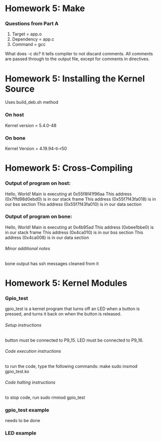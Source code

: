 # Homework 5: Make
### Questions from Part A
1. Target = app.o
2. Dependency = app.c
3. Command = gcc

What does -c do?  It tells compiler to not discard comments.  All comments are passed through to the output file, except for comments in directives.

# Homework 5: Installing the Kernel Source
Uses build_deb.sh method
### On host
Kernel version = 5.4.0-48
### On bone
Kernel Version = 4.19.94-ti-r50

# Homework 5: Cross-Compiling

### Output of program on host:
Hello, World! Main is executing at 0x55f8f41f96aa
This address (0x7ffd98d0ebd0) is in our stack frame
This address (0x55f7f43fa018) is in our bss section
This address (0x55f7f43fa010) is in our data section

### Output of program on bone:
Hello, World! Main is executing at 0x4b95ad
This address (0xbee1bbe0) is in our stack frame
This address (0x4ca010) is in our bss section
This address (0x4ca008) is in our data section

###### Minor additional notes
bone output has ssh messages cleaned from it

# Homework 5: Kernel Modules

### Gpio_test
gpio_test is a kernel program that turns off an LED when a button is pressed, and turns it back on when the button is released.
###### Setup instructions
button must be connected to P9_15.
LED must be connected to P9_16.
###### Code execution instructions
to run the code, type the following commands:
make
sudo insmod gpio_test.ko
###### Code halting instructions
to stop code, run sudo rmmod gpio_test
### gpio_test example
needs to be done
### LED example
